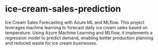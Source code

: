 # ice-cream-sales-prediction
Ice Cream Sales Forecasting with Azure ML and MLflow. This project leverages machine learning to forecast daily ice cream sales based on temperature. Using Azure Machine Learning and MLflow, it implements a regression model to predict demand, enabling better production planning and reduced waste for ice cream businesses.
